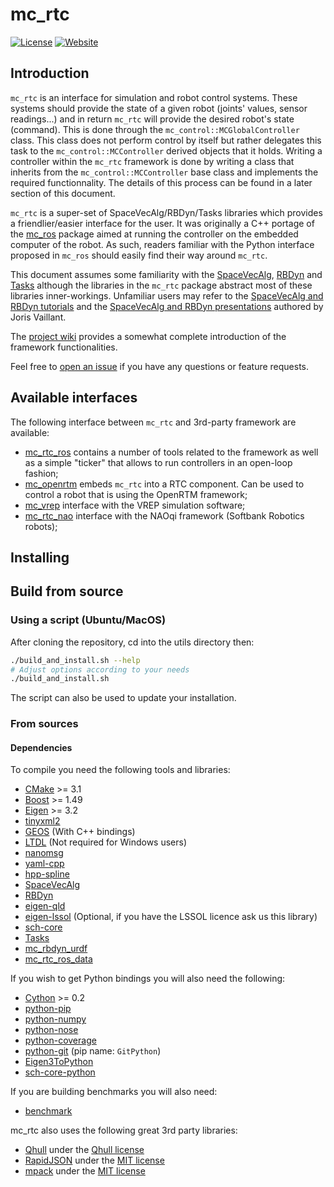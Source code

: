 mc_rtc
======

[![License](https://img.shields.io/badge/License-BSD%202--Clause-green.svg)](https://opensource.org/licenses/BSD-2-Clause)
[![Website](https://img.shields.io/badge/website-online-brightgreen?logo=read-the-docs&style=flat)](http://multi-contact.lirmm.net/mc_rtc/)

Introduction
------------

`mc_rtc` is an interface for simulation and robot control systems. These systems should provide the state of a given robot (joints' values, sensor readings...) and in return `mc_rtc` will provide the desired robot's state (command). This is done through the `mc_control::MCGlobalController` class. This class does not perform control by itself but rather delegates this task to the `mc_control::MCController` derived objects that it holds. Writing a controller within the `mc_rtc` framework is done by writing a class that inherits from the `mc_control::MCController` base class and implements the required functionnality. The details of this process can be found in a later section of this document.

`mc_rtc` is a super-set of SpaceVecAlg/RBDyn/Tasks libraries which provides a friendlier/easier interface for the user. It was originally a C++ portage of the [mc_ros](https://gite.lirmm.fr/multi-contact/mc_ros) package aimed at running the controller on the embedded computer of the robot. As such, readers familiar with the Python interface proposed in `mc_ros` should easily find their way around `mc_rtc`.

This document assumes some familiarity with the [SpaceVecAlg](https://github.com/jrl-umi3218/SpaceVecAlg), [RBDyn](https://github.com/jrl-umi3218/RBDyn) and [Tasks](https://github.com/jrl-umi3218/Tasks) although the libraries in the `mc_rtc` package abstract most of these libraries inner-workings. Unfamiliar users may refer to the [SpaceVecAlg and RBDyn tutorials](https://github.com/jorisv/sva_rbdyn_tutorials) and the [SpaceVecAlg and RBDyn presentations](https://github.com/jorisv/sva_rbdyn_presentation) authored by Joris Vaillant.

The [project wiki](https://gite.lirmm.fr/multi-contact/mc_rtc/wikis/home) provides a somewhat complete introduction of the framework functionalities.

Feel free to [open an issue](https://gite.lirmm.fr/multi-contact/mc_rtc/issues/new?issue) if you have any questions or feature requests.

Available interfaces
--------------------

The following interface between `mc_rtc` and 3rd-party framework are available:
- [mc_rtc_ros](https://gite.lirmm.fr/multi-contact/mc_rtc_ros) contains a number of tools related to the framework as well as a simple "ticker" that allows to run controllers in an open-loop fashion;
- [mc_openrtm](https://gite.lirmm.fr/multi-contact/mc_openrtm) embeds `mc_rtc` into a RTC component. Can be used to control a robot that is using the OpenRTM framework;
- [mc_vrep](https://gite.lirmm.fr/multi-contact/mc_vrep) interface with the VREP simulation software;
- [mc_rtc_nao](https://gite.lirmm.fr/multi-contact/mc_rtc_naoqi) interface with the NAOqi framework (Softbank Robotics robots);

Installing
----------

## Build from source

### Using a script (Ubuntu/MacOS)

After cloning the repository, cd into the utils directory then:

```bash
./build_and_install.sh --help
# Adjust options according to your needs
./build_and_install.sh
```

The script can also be used to update your installation.

### From sources

#### Dependencies

To compile you need the following tools and libraries:

 * [CMake](https://cmake.org/) >= 3.1
 * [Boost](https://www.boost.org/) >= 1.49
 * [Eigen](http://eigen.tuxfamily.org/index.php?title=Main_Page) >= 3.2
 * [tinyxml2](https://github.com/leethomason/tinyxml2)
 * [GEOS](https://trac.osgeo.org/geos) (With C++ bindings)
 * [LTDL](https://www.gnu.org/software/libtool/manual/html_node/Libltdl-interface.html) (Not required for Windows users)
 * [nanomsg](https://nanomsg.org/)
 * [yaml-cpp](https://github.com/jbeder/yaml-cpp)
 * [hpp-spline](https://github.com/humanoid-path-planner/hpp-spline)
 * [SpaceVecAlg](https://github.com/jrl-umi3218/SpaceVecAlg)
 * [RBDyn](https://github.com/jrl-umi3218/RBDyn)
 * [eigen-qld](https://github.com/jrl-umi3218/eigen-qld)
 * [eigen-lssol]() (Optional, if you have the LSSOL licence ask us this library)
 * [sch-core](https://github.com/jrl-umi3218/sch-core)
 * [Tasks](https://github.com/jrl-umi3218/Tasks)
 * [mc_rbdyn_urdf](https://github.com/jrl-umi3218/mc_rbdyn_urdf)
 * [mc_rtc_ros_data](https://gite.lirmm.fr/multi-contact/mc_rtc_ros_data)

If you wish to get Python bindings you will also need the following:
 * [Cython](http://cython.org/) >= 0.2
 * [python-pip]()
 * [python-numpy]()
 * [python-nose]()
 * [python-coverage]()
 * [python-git]() (pip name: `GitPython`)
 * [Eigen3ToPython](https://github.com/jrl-umi3218/Eigen3ToPython)
 * [sch-core-python](https://github.com/jrl-umi3218/sch-core-python)

If you are building benchmarks you will also need:
 * [benchmark](https://github.com/google/benchmark)

mc_rtc also uses the following great 3rd party libraries:

 * [Qhull](http://www.qhull.org/) under the [Qhull license](http://www.qhull.org/COPYING.txt)
 * [RapidJSON](http://rapidjson.org/) under the [MIT license](https://github.com/Tencent/rapidjson/blob/master/license.txt)
 * [mpack](https://github.com/ludocode/mpack) under the [MIT license](https://github.com/ludocode/mpack/blob/develop/LICENSE)
